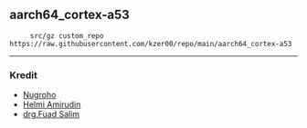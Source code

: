 ## aarch64_cortex-a53


 ```
      src/gz custom_repo https://raw.githubusercontent.com/kzer00/repo/main/aarch64_cortex-a53
 ```   
      
----------------------------------------------------------------------------------------------------------------------------      
 
### Kredit
- [Nugroho](https://radenku.com)
- [Helmi Amirudin](https://helmiau.com/about)
- [drg.Fuad Salim](https://pulpstone.pw)
